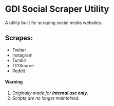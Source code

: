 # GDI Social Scraper Utility

A utility built for scraping social media websites.

## Scrapes:

 - Twitter
 - Instagram
 - Tumblr
 - TIGSource
 - Reddit

#### Warning
  1. _Originally made for **internal use only**._
  2. _Scripts are no longer maintained._